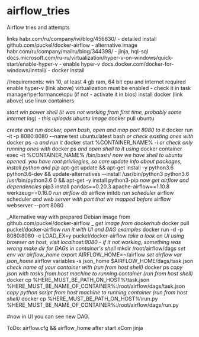 # airflow_tries
Airflow tries and attempts

links 
habr.com/ru/company/ivi/blog/456630/ - detailed install
github.com/puckel/docker-airflow - alternative image
habr.com/ru/company/mailru/blog/344398/ - jinja, hql-sql
docs.microsoft.com/ru-ru/virtualization/hyper-v-on-windows/quick-start/enable-hyper-v - enable hyper-v
docs.docker.com/docker-for-windows/install/ - docker install

//requirements: win 10, at least 4 gb ram, 64 bit cpu and internet required
enable hyper-v (link above)
virtualization must be enabled - check it in task manager\performance\cpu (if not -  activate it in bios)
install docker (link above)
use linux containers

_start win power shell (it was not working from first time, probably some internet lag) - this uploads ubuntu image_
docker pull ubuntu

_create and run docker, open bash, open and map port 8080 to it_
docker run -it -p 8080:8080 --name test ubuntu:latest bash
_or check existing ones with_
docker ps -a
_and run it_
docker start %CONTAINER_NAME% -i
_or check only running ones with_
docker ps
_and open shell to it using_
docker container exec -it %CONTAINER_NAME% /bin/bash/
_now we have shell to ubuntu opened. you have root privilegies, so care_
_update info about packages, install python and pip_
apt-get update && apt-get install -y python3.6 python3.6-dev && update-alternatives --install /usr/bin/python3 python3.6 /usr/bin/python3.6 0 && apt-get -y install python3-pip
_now get airflow and dependencies_
pip3 install pandas==0.20.3 apache-airflow==1.10.8 werkzeug==0.16.0
_run airflow db_
airflow initdb
_run scheduler_
airflow scheduler
_and web server with port that we mapped before_
airflow webserver --port 8080

_Alternative way with prepared Debian image from github.com/puckel/docker-airflow _
_get image from dockerhub_
docker pull puckel/docker-airflow 
_run it with UI and DAG examples_
docker run -d -p 8080:8080 -e LOAD_EX=y puckel/docker-airflow
_take a look on UI using browser on host, visit localhost:8080 - if it not working, something was wrong_
_make dir for DAGs in container's shell_
mkdir /root/airflow/dags
_set env var airflow_home_
export AIRFLOW_HOME=~/airflow
_set airflow var json_home_
airflow variables -s json_home $AIRFLOW_HOME/dags/task.json
_check name of your container with (run from host shell)_
docker ps
_copy json with tasks from host machine to running container (run from host shell)_
docker cp %HERE_MUST_BE_PATH_ON_HOST%\task.json %HERE_MUST_BE_NAME_OF_CONTAINER%:/root/airflow/dags/task.json
_copy python script from host machine to running container (run from host shell)_
docker cp %HERE_MUST_BE_PATH_ON_HOST%\run.py %HERE_MUST_BE_NAME_OF_CONTAINER%:/root/airflow/dags/run.py

#now in UI you can see new DAG.

ToDo:
airflow.cfg && airflow_home after start
xCom 
jinja

